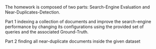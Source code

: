 
The homework is composed of two parts: Search-Engine Evaluation and Near-Duplicates-Detection.

Part 1
indexing a collection of documents and improve the search-engine performance by changing its configurations using the provided set of queries and the associated Ground-Truth.

Part 2
finding all near-duplicate documents inside the given dataset


